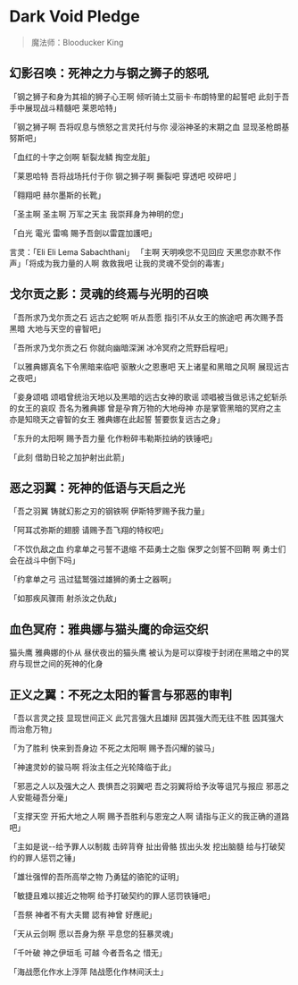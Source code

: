 # Dark Void Pledge

> 魔法师：Blooducker King

## 幻影召唤：死神之力与钢之狮子的怒吼
「钢之狮子和身为其祖的狮子心王啊   倾听骑土艾丽卡·布朗特里的起誓吧  此刻于吾手中展现战斗精髓吧  莱恩哈特」

「钢之狮子啊 吾将叹息与愤怒之言灵托付与你 浸浴神圣的末期之血 显现圣枪朗基努斯吧」

「血红的十字之剑啊 斩裂龙鳞 掏空龙脏」

「莱恩哈特 吾将战场托付于你  钢之狮子啊 撕裂吧 穿透吧 咬碎吧亅

「翱翔吧 赫尔墨斯的长靴」 

「圣主啊 圣主啊 万军之天主 我崇拜身为神明的您」

「白光 電光 雷鳴 賜予吾劍以雷霆加護吧」

言灵：「Eli Eli Lema Sabachthani」 「主啊 天明唤您不见回应 天黑您亦默不作声」「将成为我力量的人啊 救救我吧 让我的灵魂不受剑的毒害」

## 戈尔贡之影：灵魂的终焉与光明的召唤
「吾所求乃戈尔贡之石 远古之蛇啊 听从吾愿 指引不从女王的旅途吧 再次赐予吾黑暗 大地与天空的睿智吧」

「吾所求乃戈尔贡之石 你就向幽暗深渊 冰冷冥府之荒野启程吧」

「以雅典娜真名下令黑暗来临吧 驱散火之恩惠吧 天上诸星和黑暗之风啊 展现远古之夜吧」

「妾身颂唱 颂唱曾统治天地以及黑暗的远古女神的歌谣 颂唱被当做忌讳之蛇斩杀的女王的哀叹 吾名为雅典娜 曾是孕育万物的大地母神 亦是掌管黑暗的冥府之主 亦是知晓天之睿智的女王 雅典娜在此起誓 誓要恢复远古之身」

「东升的太阳啊 赐予吾力量 化作粉碎韦勒斯拉纳的铁锤吧」

「此刻 借助日轮之加护射出此箭」

## 恶之羽翼：死神的低语与天启之光
「吾之羽翼 铸就幻影之刃的钢铁啊 伊斯特罗赐予我力量」

「阿耳忒弥斯的翅膀 请赐予吾飞翔的特权吧」

「不饮仇敌之血 约拿单之弓誓不退缩 不茹勇士之脂 保罗之剑誓不回鞘 啊 勇士们会在战斗中倒下吗」

「约拿单之弓 迅过猛鹫强过雄狮的勇士之器啊」

「如那疾风骤雨 射杀汝之仇敌」

## 血色冥府：雅典娜与猫头鹰的命运交织
猫头鹰 雅典娜的仆从  昼伏夜出的猫头鹰 被认为是可以穿梭于封闭在黑暗之中的冥府与现世之间的死神的化身

## 正义之翼：不死之太阳的誓言与邪恶的审判
「吾以言灵之技 显现世间正义 此咒言强大且雄辩 因其强大而无往不胜 因其强大而治愈万物」

「为了胜利 快来到吾身边 不死之太阳啊 赐予吾闪耀的骏马」

「神速灵妙的骏马啊 将汝主任之光轮降临于此」

「邪恶之人以及强大之人 畏惧吾之羽翼吧 吾之羽翼将给予汝等诅咒与报应 邪恶之人安能碰吾分毫」

「支撑天空 开拓大地之人啊 赐予吾胜利与恩宠之人啊 请指与正义的我正确的道路吧」

「主如是说--给予罪人以制裁 击碎背脊 扯出骨骼 拔出头发 挖出脑髓 给与打破契约的罪人惩罚之锤」

「雄壮强悍的吾所高举之物 乃勇猛的骆驼的证明」

「敏捷且难以接近之物啊 给予打破契约的罪人惩罚铁锤吧」

「吾祭 神者不有大夫爾 認有神曾 好應祀」

「天从云剑啊 愿以吾身为祭 平息您的狂暴灵魂」

「千叶破 神之伊垣毛 可越 今者吾名之 惜无」

「海战愿化作水上浮萍 陆战愿化作林间沃土」